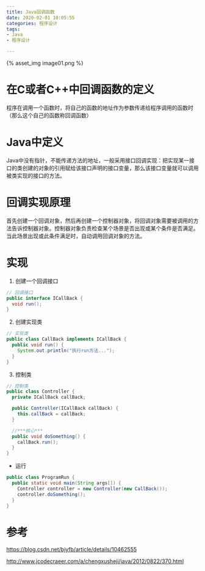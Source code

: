 ```yaml
---
title: Java回调函数
date: 2020-02-01 10:05:55
categories: 程序设计
tags: 
- Java
- 程序设计

---
```


{% asset_img image01.png  %}

<!-- more -->

# 在C或者C++中回调函数的定义

程序在调用一个函数时，将自己的函数的地址作为参数传递给程序调用的函数时（那么这个自己的函数称回调函数）

# Java中定义

Java中没有指针，不能传递方法的地址，一般采用接口回调实现：把实现某一接口的类创建的对象的引用赋给该接口声明的接口变量，那么该接口变量就可以调用被类实现的接口的方法。



#  回调实现原理

首先创建一个回调对象，然后再创建一个控制器对象，将回调对象需要被调用的方法告诉控制器对象。控制器对象负责检查某个场景是否出现或某个条件是否满足。当此场景出现或此条件满足时，自动调用回调对象的方法。

# 实现

1. 创建一个回调接口

```java
// 回调接口
public interface ICallBack {
  void run();
}
```

2. 创建实现类

```java
// 实现类
public class CallBack implements ICallBack {
  public void run() {
    System.out.println("执行run方法...");
  }
}
```

3. 控制类

```java
// 控制类
public class Controller {
  private ICallBack callBack;

  public Controller(ICallBack callBack) {
    this.callBack = callBack;
  }

  //***核心***
  public void doSomething() {
    callBack.run();
  }
}
```

* 运行

```java
public class ProgramRun {
  public static void main(String args[]) {
    Controller controller = new Controller(new CallBack());
    controller.doSomething();
  }
}
```

# 参考

https://blog.csdn.net/bjyfb/article/details/10462555

http://www.jcodecraeer.com/a/chengxusheji/java/2012/0822/370.html